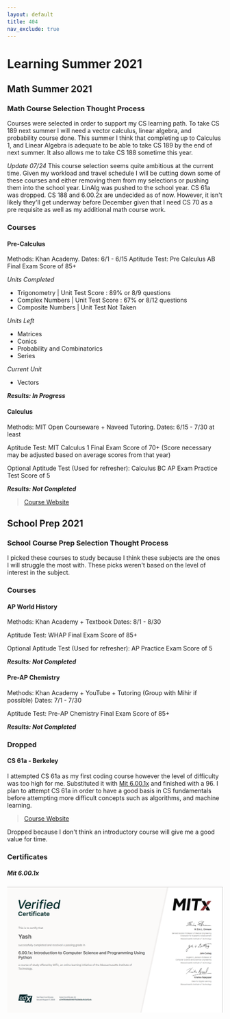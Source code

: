 ```yaml
---
layout: default
title: 404
nav_exclude: true
---
```

# Learning Summer 2021
## Math Summer 2021
### Math Course Selection Thought Process
Courses were selected in order to support my CS learning path. To take CS 189 next summer I will need a vector calculus, linear algebra, and probability course done. This summer I think that completing up to Calculus 1, and Linear Algebra is adequate to be able to take CS 189 by the end of next summer. It also allows me to take CS 188 sometime this year.

*Update 07/24*
This course selection seems quite ambitious at the current time. Given my workload and travel schedule I will be cutting down some of these courses and either removing them from my selections or pushing them into the school year. LinAlg was pushed to the school year. CS 61a was dropped. CS 188 and 6.00.2x are undecided as of now. However, it isn't likely they'll get underway before December given that I need CS 70 as a pre requisite as well as my additional math course work.


### Courses
#### Pre-Calculus
Methods: Khan Academy. Dates: 6/1 - 6/15
Aptitude Test: Pre Calculus AB Final Exam Score of 85+

*Units Completed*
- Trigonometry | Unit Test Score : 89% or 8/9 questions
- Complex Numbers | Unit Test Score : 67% or 8/12 questions
- Composite Numbers | Unit Test Not Taken

*Units Left*
- Matrices
- Conics
- Probability and Combinatorics
- Series


*Current Unit*
- Vectors

***Results: In Progress***
    
#### Calculus
Methods: MIT Open Courseware + Naveed Tutoring. Dates: 6/15 - 7/30 at least

Aptitude Test: MIT Calculus 1 Final Exam Score of 70+ (Score necessary may be adjusted based on average scores from that year)

Optional Aptitude Test (Used for refresher): Calculus BC AP Exam Practice Test Score of 5

***Results: Not Completed***

> [Course Website](https://ocw.mit.edu/courses/mathematics/18-01sc-single-variable-calculus-fall-2010/)

## School Prep 2021
### School Course Prep Selection Thought Process
I picked these courses to study because I think these subjects are the ones I will struggle the most with. These picks weren't based on the level of interest in the subject.

### Courses
#### AP World History
Methods: Khan Academy + Textbook Dates: 8/1 - 8/30

Aptitude Test: WHAP Final Exam Score of 85+

Optional Aptitude Test (Used for refresher): AP Practice Exam Score of 5

***Results: Not Completed***

#### Pre-AP Chemistry

Methods: Khan Academy + YouTube + Tutoring (Group with Mihir if possible) Dates: 7/1 - 7/30

Aptitude Test: Pre-AP Chemistry Final Exam Score of 85+

***Results: Not Completed***

### Dropped
#### CS 61a - Berkeley
I attempted CS 61a as my first coding course however the level of difficulty was too high for me. Substituted it with [Mit 6.00.1x](https://www.edx.org/course/introduction-to-computer-science-and-programming-7) and finished with a 96. I plan to attempt CS 61a in order to have a good basis in CS fundamentals before attempting more difficult concepts such as algorithms, and machine learning.
> [Course Website]([https://inst.eecs.berkeley.edu/~cs61a/fa18/](https://inst.eecs.berkeley.edu/~cs61a/fa18/))

Dropped because I don't think an introductory course will give me a good value for time.

### Certificates
##### Mit 6.00.1x 

![6.00.1x_cert](images/6.00.1x_cert.png)

